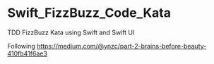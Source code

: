 # Swift_FizzBuzz_Code_Kata
TDD FizzBuzz Kata using Swift and Swift UI


Following https://medium.com/@ynzc/part-2-brains-before-beauty-410fb41f6ae3

